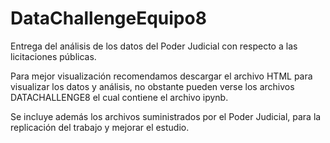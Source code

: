 # DataChallengeEquipo8
Entrega del análisis de los datos del Poder Judicial con respecto a las licitaciones públicas. 

Para mejor visualización recomendamos descargar el archivo HTML para visualizar los datos y análisis, no obstante pueden verse los archivos DATACHALLENGE8 el cual contiene el archivo ipynb.

Se incluye además los archivos suministrados por el Poder Judicial, para la replicación del trabajo y mejorar el estudio.
